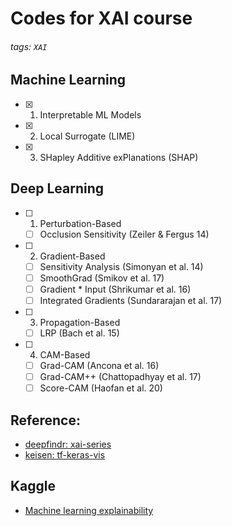 # Codes for XAI course
###### tags: `XAI`

## Machine Learning
- [x] 01. Interpretable ML Models
- [x] 02. Local Surrogate (LIME)
- [x] 03. SHapley Additive exPlanations (SHAP)

## Deep Learning
- [ ] 01. Perturbation-Based
    - [ ] Occlusion Sensitivity (Zeiler & Fergus 14)
- [ ] 02. Gradient-Based
    - [ ] Sensitivity Analysis (Simonyan et al. 14)
    - [ ] SmoothGrad (Smikov et al. 17)
    - [ ] Gradient * Input (Shrikumar et al. 16)
    - [ ] Integrated Gradients (Sundararajan et al. 17)
- [ ] 03. Propagation-Based
    - [ ] LRP (Bach et al. 15)
- [ ] 04. CAM-Based
    - [ ] Grad-CAM (Ancona et al. 16)
    - [ ] Grad-CAM++ (Chattopadhyay et al. 17)
    - [ ] Score-CAM (Haofan et al. 20)
    
## Reference:
* [deepfindr: xai-series](https://github.com/deepfindr/xai-series)
* [keisen: tf-keras-vis](https://github.com/keisen/tf-keras-vis)

## Kaggle
* [Machine learning explainability](https://www.kaggle.com/learn/machine-learning-explainability)

